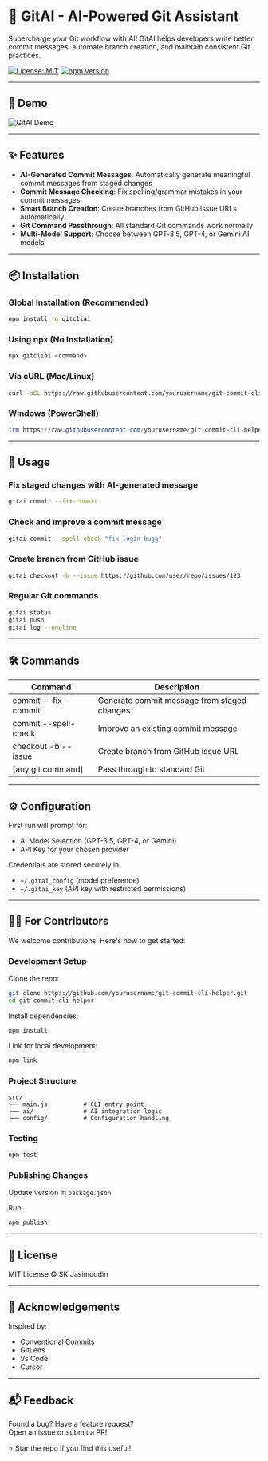 # 🤖 GitAI - AI-Powered Git Assistant

Supercharge your Git workflow with AI! GitAI helps developers write better commit messages, automate branch creation, and maintain consistent Git practices.

[![License: MIT](https://img.shields.io/badge/License-MIT-yellow.svg)](https://opensource.org/licenses/MIT)
[![npm version](https://badge.fury.io/js/git-commit-cli-helper.svg)](https://www.npmjs.com/package/git-commit-cli-helper)

---

## 🎥 Demo

![GitAI Demo](https://github.com/yourusername/git-commit-cli-helper/raw/main/assets/demo.gif)

---

## ✨ Features

- **AI-Generated Commit Messages**: Automatically generate meaningful commit messages from staged changes
- **Commit Message Checking**: Fix spelling/grammar mistakes in your commit messages
- **Smart Branch Creation**: Create branches from GitHub issue URLs automatically
- **Git Command Passthrough**: All standard Git commands work normally
- **Multi-Model Support**: Choose between GPT-3.5, GPT-4, or Gemini AI models

---

## 📦 Installation

### Global Installation (Recommended)
```bash
npm install -g gitcliai
```

### Using npx (No Installation)
```bash
npx gitcliai <command>
```

### Via cURL (Mac/Linux)
```bash
curl -sSL https://raw.githubusercontent.com/yourusername/git-commit-cli-helper/main/install.sh | bash
```

### Windows (PowerShell)
```powershell
irm https://raw.githubusercontent.com/yourusername/git-commit-cli-helper/main/install.ps1 | iex
```

---

## 🚀 Usage

### Fix staged changes with AI-generated message
```bash
gitai commit --fix-commit
```

### Check and improve a commit message
```bash
gitai commit --spell-check "fix login bugg"
```

### Create branch from GitHub issue
```bash
gitai checkout -b --issue https://github.com/user/repo/issues/123
```

### Regular Git commands
```bash
gitai status
gitai push
gitai log --oneline
```

---

## 🛠 Commands

| Command                    | Description                                 |
|-----------------------------|---------------------------------------------|
| commit --fix-commit         | Generate commit message from staged changes |
| commit --spell-check        | Improve an existing commit message          |
| checkout -b --issue         | Create branch from GitHub issue URL         |
| [any git command]           | Pass through to standard Git                |

---

## ⚙️ Configuration

First run will prompt for:

- AI Model Selection (GPT-3.5, GPT-4, or Gemini)
- API Key for your chosen provider

Credentials are stored securely in:

- `~/.gitai_config` (model preference)
- `~/.gitai_key` (API key with restricted permissions)

---

## 🧑‍💻 For Contributors

We welcome contributions! Here's how to get started:

### Development Setup

Clone the repo:

```bash
git clone https://github.com/yourusername/git-commit-cli-helper.git
cd git-commit-cli-helper
```

Install dependencies:

```bash
npm install
```

Link for local development:

```bash
npm link
```

### Project Structure

```
src/
├── main.js          # CLI entry point
├── ai/              # AI integration logic
├── config/          # Configuration handling
```

### Testing

```bash
npm test
```

### Publishing Changes

Update version in `package.json`

Run:

```bash
npm publish
```

---

## 📜 License

MIT License © SK Jasimuddin

---

## 🙏 Acknowledgements

Inspired by:

- Conventional Commits
- GitLens
- Vs Code
- Cursor

---

## 📬 Feedback

Found a bug? Have a feature request?  
Open an issue or submit a PR!

⭐ Star the repo if you find this useful!
